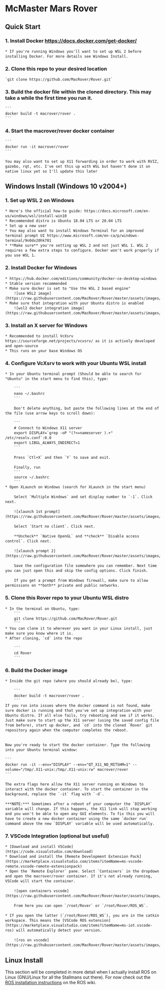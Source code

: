 # McMaster Mars Rover

## Quick Start
### 1. Install Docker https://docs.docker.com/get-docker/
    * If you're running Windows you'll want to set up WSL 2 before installing Docker. For more details see Windows Install.

### 2. Clone this repo to your desired location
    
    `git clone https://github.com/MacRover/Rover.git`

### 3. Build the docker file within the cloned directory. This may take a while the first time you run it.

    ```
    docker build -t macrover/rover .
    ```

### 4. Start the macrover/rover docker container

    ```
    docker run -it macrover/rover
    ```

    You may also want to set up X11 forwarding in order to work with RVIZ, gazebo, rqt, etc. I've set this up with WSL but haven't done it on native linux yet so I'll update this later

## Windows Install (Windows 10 v2004+)
### 1. Set up WSL 2 on Windows
    * Here's the official how-to guide: https://docs.microsoft.com/en-us/windows/wsl/install-win10
    * Recommended distro is Ubuntu 18.04 LTS or 20.04 LTS
    * Set up a new user
    * You may also want to install Windows Terminal for an improved terminal prompt UI https://www.microsoft.com/en-ca/p/windows-terminal/9n0dx20hk701
    * **Make sure** you're setting up WSL 2 and not just WSL 1. WSL 2 requires a few extra steps to configure. Docker won't work properly if you use WSL 1.
### 2. Install Docker for Windows
    * https://hub.docker.com/editions/community/docker-ce-desktop-windows
    * Stable version recommended
    * Make sure docker is set to "Use the WSL 2 based engine" 
        ![use WSL2 image](https://raw.githubusercontent.com/MacRover/Rover/master/assets/images/docker_use_wsl2.png)
    * Make sure that integration with your Ubuntu distro is enabled 
        ![wsl2 docker integration image](https://raw.githubusercontent.com/MacRover/Rover/master/assets/images/enable_docker_in_wsl.png)
### 3. Install an X server for Windows
    * Recommended to install VcXsrv https://sourceforge.net/projects/vcxsrv/ as it is actively developed and open-source
    * This runs on your base Windows OS
### 4. Configure VcXsrv to work with your Ubuntu WSL install
    * In your Ubuntu terminal prompt (Should be able to search for "Ubuntu" in the start menu to find this), type:

        ```
        nano ~/.bashrc
        ```

        Don't delete anything, but paste the following lines at the end of the file (use arrow keys to scroll down):

        ```
        # Connect to Windows X11 server
        export DISPLAY=`grep -oP "(?<=nameserver ).+" /etc/resolv.conf`:0.0
        export LIBGL_ALWAYS_INDIRECT=1
        ```

        Press `Ctl+X` and then `Y` to save and exit.

        Finally, run 
        ```
        source ~/.bashrc
        ```
    * Open XLaunch on Windows (search for XLaunch in the start menu)
    
        Select `Multiple Windows` and set display number to `-1`. Click next.

        ![xlaunch 1st prompt](https://raw.githubusercontent.com/MacRover/Rover/master/assets/images/xlaunch_prompt_1.png)

        Select `Start no client`. Click next.

        **Uncheck** `Native OpenGL` and **check** `Disable access control`. Click next.

        ![xlaunch prompt 2](https://raw.githubusercontent.com/MacRover/Rover/master/assets/images/xlaunch_prompt_2.png)

        Save the configuration file somewhere you can remember. Next time you can just open this and skip the config options. Click finish.

        If you get a prompt from Windows firewall, make sure to allow permissions on **both** private and public networks.

### 5. Clone this Rover repo to your Ubuntu WSL distro
    * In the terminal on Ubuntu, type:
        ```
        git clone https://github.com/MacRover/Rover.git
        ```
    * You can clone it to wherever you want in your Linux install, just make sure you know where it is.
    * After cloning, `cd` into the repo
    
        ```
        cd Rover
        ```
### 6. Build the Docker image
    * Inside the git repo (where you should already be), type:

        ```
        docker build -t macrover/rover .
        ```
    If you run into issues where the docker command is not found, make sure docker is running and that you've set up integration with your Ubuntu distro. If all else fails, try rebooting and see if it works. Just make sure to start up the X11 server (using the saved config file from before), start up docker, and `cd` into the cloned `Rover` git repository again when the computer completes the reboot.


    Now you're ready to start the docker container. Type the following into your Ubuntu terminal window:

    ```
    docker run -it --env="DISPLAY" --env="QT_X11_NO_MITSHM=1" --volume="/tmp/.X11-unix:/tmp/.X11-unix:rw" macrover/rover
    ```

    The extra flags here allow the X11 server running on Windows to interact with the docker container. To start the container in the background, replace the `-it` flag with `-d`.

    ***NOTE:*** Sometimes after a reboot of your computer the `DISPLAY` variable will change. If this happens, the X11 link will stop working and you won't be able to open any GUI elements. To fix this you will have to create a new docker container using the same `docker run` command above the new `DISPLAY` variable will be used automatically. 

### 7. VSCode Integration (optional but useful)
    * [Download and install VSCode](https://code.visualstudio.com/download)
    * Download and install the [Remote Development Extension Pack](https://marketplace.visualstudio.com/items?itemName=ms-vscode-remote.vscode-remote-extensionpack)
    * Open the `Remote Explorer` pane. Select `Containers` in the dropdown and open the macrover/rover container. If it's not already running, VSCode will start the container. 
    
        ![open containers vscode](https://raw.githubusercontent.com/MacRover/Rover/master/assets/images/vscode_container_select.png)
    
        From here you can open `/root/Rover` or `/root/Rover/ROS_WS`.
    
    * If you open the latter (`/root/Rover/ROS_WS`), you are in the catkin workspace. This means the [VSCode ROS extension](https://marketplace.visualstudio.com/items?itemName=ms-iot.vscode-ros) will automatically detect your version.

        ![ros on vscode](https://raw.githubusercontent.com/MacRover/Rover/master/assets/images/vscode_ros_extension.png)

## Linux Install

This section will be completed in more detail when I actually install ROS on Linux (GNU/Linux for all the Stallmans out there). For now check out the [ROS installation instructions](http://wiki.ros.org/melodic/Installation/Ubuntu) on the ROS wiki.
        